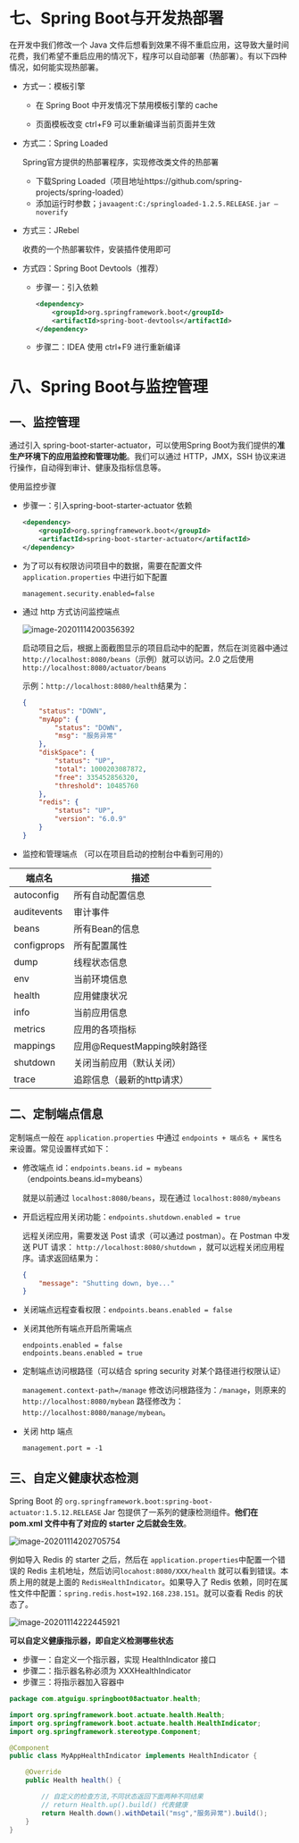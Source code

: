 # 七、Spring Boot与开发热部署

在开发中我们修改一个 Java 文件后想看到效果不得不重启应用，这导致大量时间花费，我们希望不重启应用的情况下，程序可以自动部署（热部署）。有以下四种情况，如何能实现热部署。



- 方式一：模板引擎

    - 在 Spring Boot 中开发情况下禁用模板引擎的 cache

    - 页面模板改变 ctrl+F9 可以重新编译当前页面并生效

- 方式二：Spring Loaded

    Spring官方提供的热部署程序，实现修改类文件的热部署

    - 下载Spring Loaded（项目地址https://github.com/spring-projects/spring-loaded）
    - 添加运行时参数；`javaagent:C:/springloaded-1.2.5.RELEASE.jar –noverify`

- 方式三：JRebel

    收费的一个热部署软件，安装插件使用即可

- 方式四：Spring Boot Devtools（推荐）

    - 步骤一：引入依赖

        ```xml
        <dependency>  
            <groupId>org.springframework.boot</groupId>  
            <artifactId>spring-boot-devtools</artifactId>   
        </dependency> 
        ```

    - 步骤二：IDEA 使用 ctrl+F9 进行重新编译

    

    

# 八、Spring Boot与监控管理

## 一、监控管理

通过引入 spring-boot-starter-actuator，可以使用Spring Boot为我们提供的**准生产环境下的应用监控和管理功能**。我们可以通过 HTTP，JMX，SSH 协议来进行操作，自动得到审计、健康及指标信息等。

使用监控步骤

- 步骤一：引入spring-boot-starter-actuator 依赖

    ```xml
    <dependency>
        <groupId>org.springframework.boot</groupId>
        <artifactId>spring-boot-starter-actuator</artifactId>
    </dependency>
    ```

- 为了可以有权限访问项目中的数据，需要在配置文件 `application.properties` 中进行如下配置

    ```properties
    management.security.enabled=false
    ```

- 通过 http 方式访问监控端点

    ![image-20201114200356392](FrameDay06_15%20%E5%BC%80%E5%8F%91%E7%83%AD%E9%83%A8%E7%BD%B2%E5%92%8C%E7%9B%91%E6%8E%A7%E7%AE%A1%E7%90%86.resource/image-20201114200356392.png)

     启动项目之后，根据上面截图显示的项目启动中的配置，然后在浏览器中通过 `http://localhost:8080/beans`（示例）就可以访问。2.0 之后使用 `http://localhost:8080/actuator/beans`

    示例：`http://localhost:8080/health`结果为：

    ```json
    {
        "status": "DOWN",
        "myApp": {
            "status": "DOWN",
            "msg": "服务异常"
        },
        "diskSpace": {
            "status": "UP",
            "total": 1000203087872,
            "free": 335452856320,
            "threshold": 10485760
        },
        "redis": {
            "status": "UP",
            "version": "6.0.9"
        }
    }
    ```

- 监控和管理端点 （可以在项目启动的控制台中看到可用的）

| **端点名**  | **描述**                    |
| ----------- | --------------------------- |
| autoconfig  | 所有自动配置信息            |
| auditevents | 审计事件                    |
| beans       | 所有Bean的信息              |
| configprops | 所有配置属性                |
| dump        | 线程状态信息                |
| env         | 当前环境信息                |
| health      | 应用健康状况                |
| info        | 当前应用信息                |
| metrics     | 应用的各项指标              |
| mappings    | 应用@RequestMapping映射路径 |
| shutdown    | 关闭当前应用（默认关闭）    |
| trace       | 追踪信息（最新的http请求）  |

## 二、定制端点信息

定制端点一般在 `application.properties` 中通过 `endpoints + 端点名 + 属性名` 来设置。常见设置样式如下：

- 修改端点 id：`endpoints.beans.id = mybeans`（endpoints.beans.id=mybeans）

    就是以前通过 	`localhost:8080/beans`，现在通过 `localhost:8080/mybeans`		

- 开启远程应用关闭功能：`endpoints.shutdown.enabled = true`

    远程关闭应用，需要发送 Post 请求（可以通过 postman）。在 Postman 中发送 PUT 请求：	`http://localhost:8080/shutdown`	，就可以远程关闭应用程序。请求返回结果为：

    ```json
    {
        "message": "Shutting down, bye..."
    }
    ```

- 关闭端点远程查看权限：`endpoints.beans.enabled = false`

- 关闭其他所有端点开启所需端点

    ```properties
    endpoints.enabled = false
    endpoints.beans.enabled = true
    ```

- 定制端点访问根路径（可以结合 spring security 对某个路径进行权限认证）

    `management.context-path=/manage` 修改访问根路径为：`/manage`，则原来的 `http://localhost:8080/mybean` 路径修改为：`http://localhost:8080/manage/mybean`。

- 关闭 http 端点

    `management.port = -1`

## 三、自定义健康状态检测

Spring Boot 的 `org.springframework.boot:spring-boot-actuator:1.5.12.RELEASE` Jar 包提供了一系列的健康检测组件。**他们在 pom.xml 文件中有了对应的 starter 之后就会生效**。

![image-20201114202705754](FrameDay06_15%20%E5%BC%80%E5%8F%91%E7%83%AD%E9%83%A8%E7%BD%B2%E5%92%8C%E7%9B%91%E6%8E%A7%E7%AE%A1%E7%90%86.resource/image-20201114202705754.png)

例如导入 Redis 的 starter 之后，然后在 `application.properties`中配置一个错误的 Redis 主机地址，然后访问`locahost:8080/XXX/health` 就可以看到错误。本质上用的就是上面的  `RedisHealthIndicator`。如果导入了 Redis 依赖，同时在属性文件中配置：`spring.redis.host=192.168.238.151`。就可以查看 Redis 的状态了。

![image-20201114222445921](FrameDay06_15%20%E5%BC%80%E5%8F%91%E7%83%AD%E9%83%A8%E7%BD%B2%E5%92%8C%E7%9B%91%E6%8E%A7%E7%AE%A1%E7%90%86.resource/image-20201114222445921.png)





**可以自定义健康指示器，即自定义检测哪些状态**

- 步骤一：自定义一个指示器，实现 HealthIndicator 接口
- 步骤二：指示器名称必须为 XXXHealthIndicator
- 步骤三：将指示器加入容器中

```java
package com.atguigu.springboot08actuator.health;

import org.springframework.boot.actuate.health.Health;
import org.springframework.boot.actuate.health.HealthIndicator;
import org.springframework.stereotype.Component;

@Component
public class MyAppHealthIndicator implements HealthIndicator {

    @Override
    public Health health() {

        // 自定义的检查方法,不同状态返回下面两种不同结果
        // return Health.up().build() 代表健康
        return Health.down().withDetail("msg","服务异常").build();
    }
}

```

